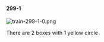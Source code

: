 #### 299-1
![train-299-1-0.png](https://github.com/lil-lab/nlvr/raw/master/nlvr/train/images/57/train-299-1-0.png "train-299-1-0.png")

There are 2 boxes with 1 yellow circle